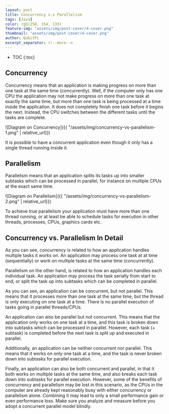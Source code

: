 ```yaml
---
layout: post
title: Concurrency v.s Parallelism
tags: [Java]
color: rgb(250, 154, 133)
feature-img: "assets/img/post-cover/4-cover.png"
thumbnail: "assets/img/post-cover/4-cover.png"
author: QubitPi
excerpt_separator: <!--more-->
---
```


<!--more-->

* TOC
{:toc}

## Concurrency

Concurrency means that an application is making progress on more than one task at the same time (concurrently). Well,
if the computer only has one CPU the application may not make progress on more than one task at exactly the same time,
but more than one task is being processed at a time inside the application. It does not completely finish one task
before it begins the next. Instead, the CPU switches between the different tasks until the tasks are complete.

![Diagram on Concurrency]({{ "/assets/img/concurrency-vs-parallelism-1.png" | relative_url}})

It is possible to have a concurrent application even though it only has a single thread running inside it.

## Parallelism

Parallelism means that an application splits its tasks up into smaller subtasks which can be processed in parallel, for
instance on multiple CPUs at the exact same time.

![Diagram on Parallelism]({{ "/assets/img/concurrency-vs-parallelism-2.png" | relative_url}})

To achieve true parallelism your application must have more than one thread running, or at least be able to schedule
tasks for execution in other threads, processes, CPUs, graphics cards etc.

## Concurrency vs. Parallelism In Detail

As you can see, concurrency is related to how an application handles multiple tasks it works on. An application may
process one task at at time (sequentially) or work on multiple tasks at the same time (concurrently).

Parallelism on the other hand, is related to how an application handles each individual task. An application may process
the task serially from start to end, or split the task up into subtasks which can be completed in parallel.

As you can see, an application can be concurrent, but not parallel. This means that it processes more than one task at
the same time, but the thread is only executing on one task at a time. There is no parallel execution of tasks going in
parallel threads/CPUs.

An application can also be parallel but not concurrent. This means that the application only works on one task at a
time, and this task is broken down into subtasks which can be processed in parallel. However, each task (+ subtask) is
completed before the next task is split up and executed in parallel.

Additionally, an application can be neither concurrent nor parallel. This means that it works on only one task at a
time, and the task is never broken down into subtasks for parallel execution.

Finally, an application can also be both concurrent and parallel, in that it both works on multiple tasks at the same
time, and also breaks each task down into subtasks for parallel execution. However, some of the benefits of concurrency
and parallelism may be lost in this scenario, as the CPUs in the computer are already kept reasonably busy with either
concurrency or parallelism alone. Combining it may lead to only a small performance gain or even performance loss. Make
sure you analyze and measure before you adopt a concurrent parallel model blindly.
